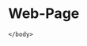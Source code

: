 # Web-Page
<!DOCTYPE html>
<html>
    <head>
        <meta charset="utf-8">
        <title>HTML basics</title>
    </head>
    <body>


    </body>
</html>
